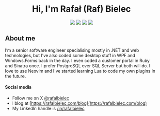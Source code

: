 <h1 align="center">Hi, I'm Rafał (Raf) Bielec</h1>

<section align="center">
<a href="https://x.com/rafalbielec" alt="raf's account on X"><img src="https://img.shields.io/badge/-@rafalbielec-%231DA1F2?style=flat-square&logo=x&logoColor=ffffff" /></a>
<a href="https://github.com/rafalbielec" alt="raf's github"><img src="https://img.shields.io/badge/-@rafalbielec-%23181717?style=flat-square&logo=github" /></a>
<a href="https://www.linkedin.com/in/rafalbielec" alt="raf's linkedin"><img src="https://img.shields.io/badge/-rafalbielec-blue?style=flat-square&logo=Linkedin&logoColor=white&link=https://www.linkedin.com/in/rafalbielec" /></a>
<a href="https://rafalbielec.com" alt="raf's blog"><img src="https://img.shields.io/badge/rafalbielec.com/blog-purple?style=flat-square&logo=www&logoColor=ffffff" /></a>
</section>

## About me
I’m a senior software engineer specialising mostly in .NET and web technologies, but I've also coded some desktop stuff in WPF and Windows.Forms back in the day. I even coded a customer portal in Ruby and Sinatra once. I prefer PostgreSQL over SQL Server but both will do. I love to use Neovim and I've started learning Lua to code my own plugins in the future.
</section>

#### Social media
- Follow me on X [@rafalbielec](https://x.com/rafalbielec)
- I blog at [https://rafalbielec.com/blog](https://rafalbielec.com/blog)
- My LinkedIn handle is [/in/rafalbielec](https://www.linkedin.com/in/rafalbielec)
